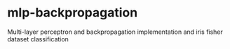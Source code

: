 # mlp-backpropagation
Multi-layer perceptron and backpropagation implementation and iris fisher dataset classification
